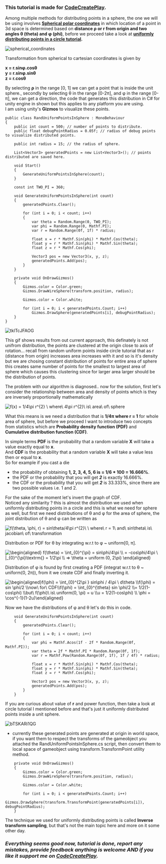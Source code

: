 ### This tutorial is made for [CodeCreatePlay](https://www.patreon.com/CodeCreatePlay).

Among multiple methods for distributing points in a sphere, the one we will be using involves **[Spherical polar coordinates](https://mathinsight.org/spherical_coordinates#:~:text=Spherical%20coordinates%20determine%20the%20position,angle%20%CE%B8%20from%20polar%20coordinates.)** in which location of a point in 3d space is determined based on **distance ρ or r from origin and two angles θ (theta) and φ (phi)**, before we proceed take a look at **[uniformly distributing points in a circle tutorial](https://github.com/rehmanx/CodeCreatePlay/blob/main/PseudoRandomNumberGenerators/RandUniformPointsInCircle.md).**

![spherical_coordinates](https://user-images.githubusercontent.com/23467551/136846587-7ae62649-6762-41f8-9e08-b4eee38e9971.png)

Transformation from spherical to cartesian coordinates is given by   

**x = r.sinφ.cosθ**     
**y = r.sinφ.sinθ**   
**z = r.cosθ**   

By selecting **ρ** in the range [0, 1] we can get a point that is inside the unit sphere., secondly by selecting θ in the range [0-2π], and φ in the range [0-π], we can get a direction, the code that generates this distribution in C# for unity engine in shown but this applies to any platform you are using.   
I am using unity's **Gizmos** to visualize these points.

```
public class RandUniformPointsInSphere : MonoBehaviour
{
    public int count = 500; // number of points to distribute.
    public float debugPointRadius = 0.05f; // radius of debug points to visualize distributed points.

    public int radius = 15; // the radius of sphere.

    List<Vector3> generatedPoints = new List<Vector3>(); // points distributed are saved here.

    void Start()
    {
        GenerateUniformPointsInSphere(count);
    }

    const int TWO_PI = 360;

    void GenerateUniformPointsInSphere(int count)
    {
        generatedPoints.Clear();

        for (int i = 0; i < count; i++)
        {
            var theta = Random.Range(0, TWO_PI);
            var phi = Random.Range(0, Mathf.PI);
            var r = Random.Range(0f, 1f) * radius;

            float x = r * Mathf.Sin(phi) * Mathf.Cos(theta);
            float y = r * Mathf.Sin(phi) * Mathf.Sin(theta);
            float z = r * Mathf.Cos(phi);

            Vector3 pos = new Vector3(x, y, z);
            generatedPoints.Add(pos);
        }
    }

    private void OnDrawGizmos()
    {
        Gizmos.color = Color.green;
        Gizmos.DrawWireSphere(transform.position, radius);

        Gizmos.color = Color.white;

        for (int i = 0; i < generatedPoints.Count; i++)
            Gizmos.DrawSphere(generatedPoints[i], debugPointRadius);
    }
}
```

![tklTcJFAOG](https://user-images.githubusercontent.com/23467551/137183298-075c4fcd-e914-4e5f-8353-f01434bd8c25.gif)

This gif shows results from out current approach, this definately is not unifrom distribution, the points are clustered at the origin close to axis of rotation... recall from random uniform points inside circle tutorial that as r (distance from origin) increases area increases with it and so is it's density but we are chosing constant distribution of points for entire area of sphere this creates same number of points for the smallest to largest area of sphere which causes this clustering since for larger area larger should be the distribution of points.

The problem with our algorithm is diagnosed.. now for the solution, first let's consider the relationship between area and density of points which is they are inversely proportionally mathematically   

<img src="https://latex.codecogs.com/svg.image?f(x)&space;=&space;1/4\pi&space;r^{2}&space;\&space;where\&space;4\pi&space;r^{2}\&space;is\&space;area\&space;of\&space;sphere" title="f(x) = 1/4\pi r^{2} \ where\ 4\pi r^{2}\ is\ area\ of\ sphere" />   

What this means is we need a distribution that is **1/4π where r = 1** for whole area of sphere, but before we proceed I want to introduce two concepts from statistics which are **Probability density function (PDF)** and **Cumulative distribution function (CDF)**.

In simple terms **PDF** is the probability that a random variable **X** will take a value exactly equal to **x**.   
And **CDF** is the probability that a random variable **X** will take a value less then or equal to **x**.   
So for example if you cast a die
- the probability of obtaining **1, 2, 3, 4, 5, 6 is = 1/6 * 100 = 16.666%**.
- the PDF or the probability that you will get **_2_** is exactly 16.666%.
- the CDF or the probability that you will get **_2_** is 33.333%, since there are two possible values i.e. 1 and 2.

For the sake of the moment let's invert the graph of CDF.   
Noticed any similarity ? this is almost the distribution we used when uniformly distributing points in a circle and this is what we need for sphere as well, but first we need distributions of θ and φ for the area of sphere, the joint distribution of θ and φ can be written as   

<img src="https://latex.codecogs.com/svg.image?f(\theta,&space;\phi,&space;r)&space;=&space;sin\theta/4\pi&space;r^{2}\&space;\&space;where\&space;r&space;=&space;1\&space;and\&space;sin\theta\&space;is\&space;jacobian\&space;of\&space;transformation" title="f(\theta, \phi, r) = sin\theta/4\pi r^{2}\ \ where\ r = 1\ and\ sin\theta\ is\ jacobian\ of\ transformation" />

Distribution or PDF for θ by integrating w.r.t to φ ~ uniform[0, π].

<img src="https://latex.codecogs.com/gif.latex?\begin{aligned}&space;f(\theta)&space;=&space;\int_{0}^{\pi}&space;=&space;sin\phi/4\pi&space;\\&space;=&space;-cos\phi/4\pi&space;\&space;|_{0}^{\pi}\textrm{}&space;=&space;1/2\pi&space;\\&space;=>&space;\theta&space;=&space;uniform&space;(0,&space;2\pi)&space;\end{aligned}" title="\begin{aligned} f(\theta) = \int_{0}^{\pi} = sin\phi/4\pi \\ = -cos\phi/4\pi \ |_{0}^{\pi}\textrm{} = 1/2\pi \\ => \theta = uniform (0, 2\pi) \end{aligned}" />

Distribution of φ is found by first creating a PDF (integrat w.r.t to θ ~ uniform(0, 2π)), from it we create CDF and finally inverting it.

<img src="https://latex.codecogs.com/svg.image?\begin{aligned}f(\phi)&space;=&space;\int_{0}^{2\pi&space;}&space;sin\phi&space;/&space;4\pi&space;\&space;d\theta&space;\\f(\phi)&space;=&space;sin&space;\phi/2&space;\\now\&space;for\&space;CDF\\f(\phi)&space;=&space;\int_{0}^{\theta}&space;sin&space;\phi/2&space;\\=&space;1/2(1-cos\phi)&space;\\but\&space;f(\phi)\&space;is\&space;uniform(0,&space;\pi)&space;=&space;u&space;\\u&space;=&space;1/2(1-cos\phi)&space;\\&space;\phi&space;=&space;\cos^{-1}(1-2u)\end{aligned}" title="\begin{aligned}f(\phi) = \int_{0}^{2\pi } sin\phi / 4\pi \ d\theta \\f(\phi) = sin \phi/2 \\now\ for\ CDF\\f(\phi) = \int_{0}^{\theta} sin \phi/2 \\= 1/2(1-cos\phi) \\but\ f(\phi)\ is\ uniform(0, \pi) = u \\u = 1/2(1-cos\phi) \\ \phi = \cos^{-1}(1-2u)\end{aligned}" />

Now we have the distributions of φ and θ let's do this in code.

```
    void GenerateUniformPointsInSphere(int count)
    {
        generatedPoints.Clear();

        for (int i = 0; i < count; i++)
        {
            var phi = Mathf.Acos(1f - 2f * Random.Range(0f, Mathf.PI));
            var theta = 2f * Mathf.PI * Random.Range(0f, 1f);
            var r = Mathf.Pow(Random.Range(0f, 1f), 1f / 4f) * radius;

            float x = r * Mathf.Sin(phi) * Mathf.Cos(theta);
            float y = r * Mathf.Sin(phi) * Mathf.Sin(theta);
            float z = r * Mathf.Cos(phi);

            Vector3 pos = new Vector3(x, y, z);
            generatedPoints.Add(pos);
        }
    }
```

If you are curious about value of **r** and power function, then take a look at circle tutorial I mentioned before and that's just it uniformly distributed points inside a unit sphere.

![bTSKARi1QG](https://user-images.githubusercontent.com/23467551/137982118-5abb40e5-262b-4301-ab91-43a818ca3c0b.gif)

- currently these generated points are generated at origin in world space, if you want them to respect the transforms of the gameobject you attached the RandUniformPointsInSphere.cs script, then convert them to local space of gameobject using transform.TransformPoint utility method. 

```
    private void OnDrawGizmos()
    {
        Gizmos.color = Color.green;
        Gizmos.DrawWireSphere(transform.position, radius);

        Gizmos.color = Color.white;

        for (int i = 0; i < generatedPoints.Count; i++)
            Gizmos.DrawSphere(transform.TransformPoint(generatedPoints[i]), debugPointRadius);
    }
```

The technique we used for uniformly distributing points is called **Inverse transform sampling**, but that's not the main topic here and more on it some other day.

### _Everything seems good now, tutorial is done, report any mistakes, provide feedback anything is welcome AND if you like it support me on [CodeCreatePlay](https://www.patreon.com/CodeCreatePlay)._ 
